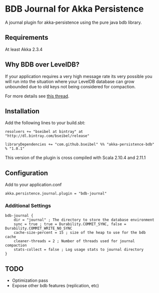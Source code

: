 # BDB Journal for Akka Persistence
A journal plugin for akka-persistence using the pure java bdb library.

## Requirements
At least Akka 2.3.4

## Why BDB over LevelDB?
If your application requires a very high message rate its very possible you will run into the situation where
your LevelDB database can grow unbounded due to old keys not being considered for compaction.

For more details see [this thread](https://groups.google.com/forum/#!msg/leveldb/yL6h1mAOc20/vLU64RylIdMJ).


## Installation
Add the following lines to your build.sbt:

    resolvers += "bseibel at bintray" at "http://dl.bintray.com/bseibel/release"

    libraryDependencies += "com.github.bseibel" %% "akka-persistence-bdb" % "1.0.1"

This version of the plugin is cross compiled with Scala 2.10.4 and 2.11.1

## Configuration

Add to your application.conf

    akka.persistence.journal.plugin = "bdb-journal"

### Additional Settings

```
bdb-journal {
    dir = "journal" ; The directory to store the database environment
    sync = true ; true = Durability.COMMIT_SYNC, false = Durability.COMMIT_WRITE_NO_SYNC
    cache-size-percent = 15 ; size of the heap to use for the bdb cache
    cleaner-threads = 2 ; Number of threads used for journal compaction
    stats-collect = false ; Log usage stats to journal directory
}
```


## TODO

- Optimization pass
- Expose other bdb features (replication, etc)


